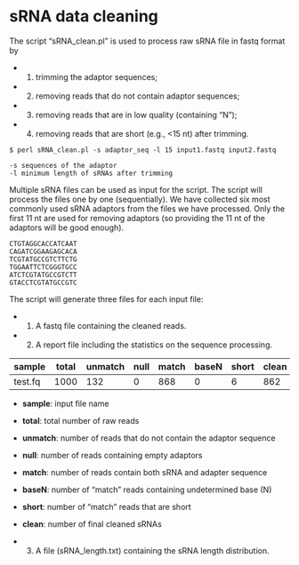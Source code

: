 
sRNA data cleaning 
==================

The script “sRNA_clean.pl” is used to process raw sRNA file in fastq format by
- 1. trimming the adaptor sequences;  
- 2. removing reads that do not contain adaptor sequences;
- 3. removing reads that are in low quality (containing “N”);
- 4. removing reads that are short (e.g., <15 nt) after trimming.

```
$ perl sRNA_clean.pl -s adaptor_seq -l 15 input1.fastq input2.fastq

-s sequences of the adaptor
-l minimum length of sRNAs after trimming
```

Multiple sRNA files can be used as input for the script. The script will process the files one by one (sequentially). We have collected six most commonly used sRNA adaptors from the files we have processed. Only the first 11 nt are used for removing adaptors (so providing the 11 nt of the adaptors will be good enough).

```
CTGTAGGCACCATCAAT
CAGATCGGAAGAGCACA
TCGTATGCCGTCTTCTG
TGGAATTCTCGGGTGCC
ATCTCGTATGCCGTCTT
GTACCTCGTATGCCGTC
```

The script will generate three files for each input file:
- 1. A fastq file containing the cleaned reads. 
- 2. A report file including the statistics on the sequence processing.

sample | total | unmatch | null | match | baseN | short | clean
--- | --- | --- | --- | --- | --- | --- | --- 
test.fq | 1000 | 132 | 0 | 868 | 0 | 6 | 862

  - **sample**: input file name
  - **total**: total number of raw reads
  - **unmatch**: number of reads that do not contain the adaptor sequence
  - **null**: number of reads containing empty adaptors
  - **match**: number of reads contain both sRNA and adapter sequence
  - **baseN**: number of “match” reads containing undetermined base (N)
  - **short**: number of “match” reads that are short
  - **clean**: number of final cleaned sRNAs

- 3. A file (sRNA_length.txt) containing the sRNA length distribution.





